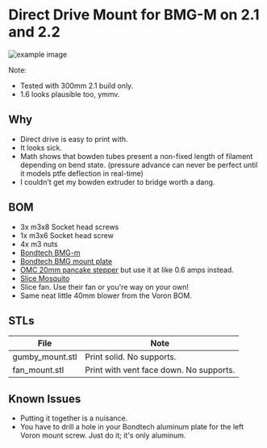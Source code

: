 # Direct Drive Mount for BMG-M on 2.1 and 2.2
![example image](https://user-images.githubusercontent.com/3454741/67543958-79ce1b80-f6a8-11e9-998e-90cd94887999.png)

Note:
* Tested with 300mm 2.1 build only.
* 1.6 looks plausible too, ymmv.

## Why
* Direct drive is easy to print with.
* It looks sick.
* Math shows that bowden tubes present a non-fixed length of filament depending on bend state. (pressure advance can never be perfect until it models ptfe deflection in real-time)
* I couldn't get my bowden extruder to bridge worth a dang.

## BOM
* 3x m3x8 Socket head screws
* 1x m3x6 Socket head screw
* 4x m3 nuts
* [Bondtech BMG-m](https://www.bondtech.se/en/product/bmg-m-extruder/)
* [Bondtech BMG mount plate](https://www.bondtech.se/en/product/bmg-alu-mount/)
* [OMC 20mm pancake stepper](https://www.omc-stepperonline.com/nema-17-stepper-motor/nema-17-bipolare-1-8deg-13ncm-18-4oz-in-1a-3-5v-42x42x20mm-4-fili.html) but use it at like 0.6 amps instead.
* [Slice Mosquito](https://www.sliceengineering.com/collections/hotends/products/the-mosquito-hotend%E2%84%A2)
* Slice fan.  Use their fan or you're way on your own!
* Same neat little 40mm blower from the Voron BOM.


## STLs
File | Note
---- | ----
gumby_mount.stl | Print solid.  No supports.
fan_mount.stl | Print with vent face down.  No supports.

## Known Issues
* Putting it together is a nuisance.
* You have to drill a hole in your Bondtech aluminum plate for the left Voron mount screw.  Just do it; it's only aluminum.
